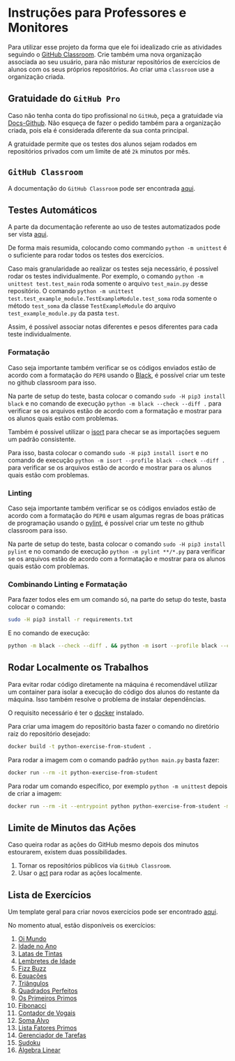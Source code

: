 # Instruções para Professores e Monitores

Para utilizar esse projeto da forma que ele foi idealizado crie as atividades seguindo o [GitHub Classroom](https://classroom.github.com/).
Crie também uma nova organização associada ao seu usuário, para não misturar repositórios de exercícios de alunos com os seus próprios repositórios.
Ao criar uma `classroom` use a organização criada.

## Gratuidade do `GitHub Pro`

Caso não tenha conta do tipo profissional no `GitHub`, peça a gratuidade via [Docs-Github](https://docs.github.com/en/billing/managing-billing-for-your-github-account/discounted-subscriptions-for-github-accounts).
Não esqueça de fazer o pedido também para a organização criada, pois ela é considerada diferente da sua conta principal.

A gratuidade permite que os testes dos alunos sejam rodados em repositórios privados com um limite de até `2k` minutos por mês.

## `GitHub Classroom`

A documentação do `GitHub Classroom` pode ser encontrada [aqui](https://docs.github.com/en/education).


## Testes Automáticos

A parte da documentação referente ao uso de testes automatizados pode ser vista [aqui](https://docs.github.com/en/education/manage-coursework-with-github-classroom/teach-with-github-classroom/use-autograding).

De forma mais resumida, colocando como commando `python -m unittest` é o suficiente para rodar todos os testes dos exercícios.

Caso mais granularidade ao realizar os testes seja necessário, é possível rodar os testes individualmente.
Por exemplo, o comando `python -m unittest test.test_main` roda somente o arquivo `test_main.py` desse repositório.
O comando `python -m unittest test.test_example_module.TestExampleModule.test_soma` roda somente o método `test_soma` da classe `TestExampleModule` do arquivo `test_example_module.py` da pasta `test`.

Assim, é possível associar notas diferentes e pesos diferentes para cada teste individualmente.

### Formatação

Caso seja importante também verificar se os códigos enviados estão de acordo com a formatação do `PEP8` usando o [Black](https://black.readthedocs.io/en/stable/), é possível criar um teste no github classroom para isso.

Na parte de setup do teste, basta colocar o comando `sudo -H pip3 install black` e no comando de execução `python -m black --check --diff .` para verificar se os arquivos estão de acordo com a formatação e mostrar para os alunos quais estão com problemas.

Também é possível utilizar o [isort](https://pycqa.github.io/isort/) para checar se as importações seguem um padrão consistente.

Para isso, basta colocar o comando `sudo -H pip3 install isort` e no comando de execução `python -m isort --profile black --check --diff .` para verificar se os arquivos estão de acordo e mostrar para os alunos quais estão com problemas.

### Linting

Caso seja importante também verificar se os códigos enviados estão de acordo com a formatação do `PEP8` e usam algumas regras de boas práticas de programação usando o [pylint](https://www.pylint.org/), é possível criar um teste no github classroom para isso.

Na parte de setup do teste, basta colocar o comando `sudo -H pip3 install pylint` e no comando de execução `python -m pylint **/*.py` para verificar se os arquivos estão de acordo com a formatação e mostrar para os alunos quais estão com problemas.

### Combinando Linting e Formatação

Para fazer todos eles em um comando só, na parte do setup do teste, basta colocar o comando:

```bash
sudo -H pip3 install -r requirements.txt
```

E no comando de execução:

```bash
python -m black --check --diff . && python -m isort --profile black --check --diff . && python -m pylint **/*.py
```

## Rodar Localmente os Trabalhos

Para evitar rodar código diretamente na máquina é recomendável utilizar um container para isolar a execução do código dos alunos do restante da máquina.
Isso também resolve o problema de instalar dependências.

O requisito necessário é ter o [docker](https://www.docker.com/) instalado.

Para criar uma imagem do repositório basta fazer o comando no diretório raiz do repositório desejado:

```bash
docker build -t python-exercise-from-student .
```

Para rodar a imagem com o comando padrão `python main.py` basta fazer:

```bash
docker run --rm -it python-exercise-from-student
```

Para rodar um comando específico, por exemplo `python -m unittest` depois de criar a imagem:

```bash
docker run --rm -it --entrypoint python python-exercise-from-student -m unittest
```

## Limite de Minutos das Ações

Caso queira rodar as ações do GitHub mesmo depois dos minutos estourarem, existem duas possibilidades.

1. Tornar os repositórios públicos via `GitHub Classroom`.
2. Usar o [act](https://github.com/nektos/act) para rodar as ações localmente.


## Lista de Exercícios

Um template geral para criar novos exercícios pode ser encontrado [aqui](https://github.com/ProfRonan/python-exercise-template).

No momento atual, estão disponíveis os exercícios:

1. [Oi Mundo](https://github.com/ProfRonan/python-hello-world)
2. [Idade no Ano](https://github.com/ProfRonan/python-age-in-year)
3. [Latas de Tintas](https://github.com/ProfRonan/python-paint-buckets)
4. [Lembretes de Idade](https://github.com/ProfRonan/python-age-decider)
5. [Fizz Buzz](https://github.com/ProfRonan/python-fizz-buzz)
6. [Equações](https://github.com/ProfRonan/python-equation-solver)
7. [Triângulos](https://github.com/ProfRonan/python-triangle-classifier)
8. [Quadrados Perfeitos](https://github.com/ProfRonan/python-squares)
9. [Os Primeiros Primos](https://github.com/ProfRonan/python-first-n-primes)
10. [Fibonacci](https://github.com/ProfRonan/python-fibonacci)
11. [Contador de Vogais](https://github.com/ProfRonan/python-vowel-counting)
12. [Soma Alvo](https://github.com/ProfRonan/python-target-sum)
13. [Lista Fatores Primos](https://github.com/ProfRonan/python-list-prime-factors)
14. [Gerenciador de Tarefas](https://github.com/ProfRonan/python-todo-tkinter)
15. [Sudoku](https://github.com/ProfRonan/python-sudoku-solver)
16. [Álgebra Linear](https://github.com/ProfRonan/python-matrix-algebra)